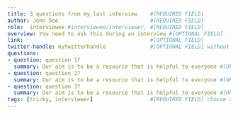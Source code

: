 ```yaml
---
title: 3 questions from my last interview    #[REQUIRED FIELD]
author: John Doe                             #[REQUIRED FIELD]
role:  interviewee #interviewee/interviewer, #[REQUIRED FIELD]
overview: You need to ask this during an interview #[OPTIONAL FIELD]
link:                                        #[OPTIONAL FIELD]
twitter-handle: mytwitterhandle              #[OPTIONAL FIELD] without "@"
questions:
- question: question 1?
  summary: Our aim is to be a resource that is helpful to everyone #[OPTIONAL FIELD]
- question: question 2?
  summary: Our aim is to be a resource that is helpful to everyone #[OPTIONAL FIELD]
- question: question 3?
  summary: Our aim is to be a resource that is helpful to everyone #[OPTIONAL FIELD]
tags: [tricky, interviewer]                  #[REQUIRED FIELD] choose one of: general, tricky, interviewee, interviewer, technical
---
```

